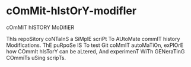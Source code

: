 # cOmMit-hIstOrY-modifIer
cOmMIT hISTORY MoDifiER

ThIs repoSitory coNTaInS a SiMplE scriPt To AUtoMate commIT history ModifIcations. ThE puRpoSe IS To test Git coMmIT autoMaTiOn, exPlOrE how COmmIt hIsTorY can be aLtered, And experimenT WiTh GENeraTinG COmmiTs uSing scripTs.
